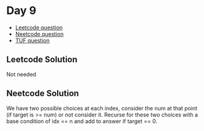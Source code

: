# Day 9

- [Leetcode question](https://leetcode.com/problems/check-if-one-string-swap-can-make-strings-equal)
- [Neetcode question](https://leetcode.com/problems/combination-sum/)
- [TUF question](https://www.geeksforgeeks.org/problems/minimum-element-in-bst/1)

## Leetcode Solution

Not needed

## Neetcode Solution

We have two possible choices at each index, consider the num at that point (if target is >= num) or not consider it.
Recurse for these two choices with a base condition of idx == n and add to answer if target == 0.
